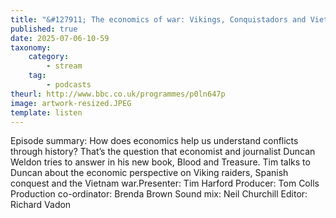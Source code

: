 ```yaml
---
title: "&#127911; The economics of war: Vikings, Conquistadors and Vietnam"
published: true
date: 2025-07-06-10-59
taxonomy:
    category:
        - stream
    tag:
        - podcasts
theurl: http://www.bbc.co.uk/programmes/p0ln647p
image: artwork-resized.JPEG
template: listen
---
```


Episode summary: How does economics help us understand conflicts through history? That&rsquo;s the question that economist and journalist Duncan Weldon tries to answer in his new book, Blood and Treasure. Tim talks to Duncan about the economic perspective on Viking raiders, Spanish conquest and the Vietnam war.Presenter: Tim Harford Producer: Tom Colls Production co-ordinator: Brenda Brown Sound mix: Neil Churchill Editor: Richard Vadon
